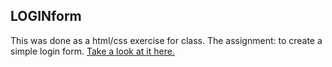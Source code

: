 ## LOGINform
This was done as a html/css exercise for class. The assignment: to create a simple login form.
<a href="http://htmlpreview.github.io/?https://github.com/andrewgale1/LOGINform/blob/master/index.html" target="_blank">Take a look at it here.</a>

